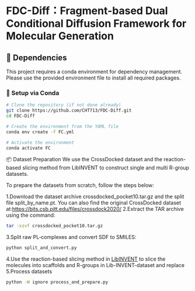 # FDC-Diff：Fragment-based Dual Conditional Diffusion Framework for Molecular Generation

## 🧩 Dependencies

This project requires a conda environment for dependency management.  
Please use the provided environment file to install all required packages.

### 🔧 Setup via Conda

```bash
# Clone the repository (if not done already)
git clone https://github.com/CHT713/FDC-Diff.git
cd FDC-Diff

# Create the environment from the YAML file
conda env create -f FC.yml

# Activate the environment
conda activate FC
 ```

📦 Dataset Preparation
We use the CrossDocked dataset and the reaction-based slicing method from LibINVENT to construct single and multi R-group datasets.

To prepare the datasets from scratch, follow the steps below:

1.Download the dataset archive crossdocked_pocket10.tar.gz and the split file split_by_name.pt.
  You can also find the original CrossDocked dataset at:https://bits.csb.pitt.edu/files/crossdock2020/
2.Extract the TAR archive using the command:
```bash
tar -xzvf crossdocked_pocket10.tar.gz
```
3.Split raw PL‑complexes and convert SDF to SMILES:
```bash
python split_and_convert.py
```
4.Use the reaction-based slicing method in [LibINVENT](https://github.com/MolecularAI/Lib-INVENT-dataset)  to slice the molecules into scaffolds and R-groups in Lib-INVENT-dataset and replace
5.Process datasets
```bash
python -W ignore process_and_prepare.py
```
